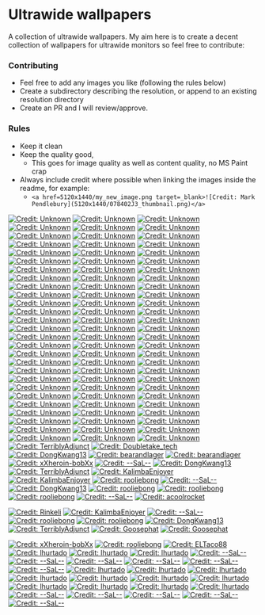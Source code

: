 # Ultrawide wallpapers

A collection of ultrawide wallpapers. My aim here is to create a decent collection of wallpapers for ultrawide monitors so feel free to contribute: 

### Contributing
- Feel free to add any images you like (following the rules below) 
- Create a subdirectory describing the resolution, or append to an existing resolution directory
- Create an PR and I will review/approve.


### Rules
- Keep it clean
- Keep the quality good, 
  - This goes for image quality as well as content quality, no MS Paint crap
- Always include credit where possible when linking the images inside the readme, for example: 
  - ```<a href=5120x1440/my_new_image.png target=_blank>![Credit: Mark Pendlebury](5120x1440/078402J3_thumbnail.png)</a>```


<a href=5120x1440/078402J3.png target=_blank>![Credit: Unknown](5120x1440/078402J3_thumbnail.png)</a>
<a href=5120x1440/0VUYbp1O.png target=_blank>![Credit: Unknown](5120x1440/0VUYbp1O_thumbnail.png)</a>
<a href=5120x1440/1eMkfcC.png target=_blank>![Credit: Unknown](5120x1440/1eMkfcC_thumbnail.png)</a>
<a href=5120x1440/1qTPzJPA.png target=_blank>![Credit: Unknown](5120x1440/1qTPzJPA_thumbnail.png)</a>
<a href=5120x1440/1S27HDlI.png target=_blank>![Credit: Unknown](5120x1440/1S27HDlI_thumbnail.png)</a>
<a href=5120x1440/227JzWlT.png target=_blank>![Credit: Unknown](5120x1440/227JzWlT_thumbnail.png)</a>
<a href=5120x1440/2YBMMEXw.png target=_blank>![Credit: Unknown](5120x1440/2YBMMEXw_thumbnail.png)</a>
<a href=5120x1440/45dEJKan.png target=_blank>![Credit: Unknown](5120x1440/45dEJKan_thumbnail.png)</a>
<a href=5120x1440/5ALvAQ3A.png target=_blank>![Credit: Unknown](5120x1440/5ALvAQ3A_thumbnail.png)</a>
<a href=5120x1440/6GMqcVqw.png target=_blank>![Credit: Unknown](5120x1440/6GMqcVqw_thumbnail.png)</a>
<a href=5120x1440/6v-Z886d.png target=_blank>![Credit: Unknown](5120x1440/6v-Z886d_thumbnail.png)</a>
<a href=5120x1440/8hnWsLYA.png target=_blank>![Credit: Unknown](5120x1440/8hnWsLYA_thumbnail.png)</a>
<a href=5120x1440/8of4Wc3t.png target=_blank>![Credit: Unknown](5120x1440/8of4Wc3t_thumbnail.png)</a>
<a href=5120x1440/AlL1aShi.png target=_blank>![Credit: Unknown](5120x1440/AlL1aShi_thumbnail.png)</a>
<a href=5120x1440/BHEwJ9HQ.png target=_blank>![Credit: Unknown](5120x1440/BHEwJ9HQ_thumbnail.png)</a>
<a href=5120x1440/Bix57su7.png target=_blank>![Credit: Unknown](5120x1440/Bix57su7_thumbnail.png)</a>
<a href=5120x1440/bvLl9hHA.png target=_blank>![Credit: Unknown](5120x1440/bvLl9hHA_thumbnail.png)</a>
<a href=5120x1440/CGElDb22.png target=_blank>![Credit: Unknown](5120x1440/CGElDb22_thumbnail.png)</a>
<a href=5120x1440/cNCbHoVQ.png target=_blank>![Credit: Unknown](5120x1440/cNCbHoVQ_thumbnail.png)</a>
<a href=5120x1440/dsW4Cigw.png target=_blank>![Credit: Unknown](5120x1440/dsW4Cigw_thumbnail.png)</a>
<a href=5120x1440/dUy334Rh.png target=_blank>![Credit: Unknown](5120x1440/dUy334Rh_thumbnail.png)</a>
<a href=5120x1440/DYZzjgPQ.png target=_blank>![Credit: Unknown](5120x1440/DYZzjgPQ_thumbnail.png)</a>
<a href=5120x1440/e6GEtFha.png target=_blank>![Credit: Unknown](5120x1440/e6GEtFha_thumbnail.png)</a>
<a href=5120x1440/faidYxFh.png target=_blank>![Credit: Unknown](5120x1440/faidYxFh_thumbnail.png)</a>
<a href=5120x1440/FUe9brbA.png target=_blank>![Credit: Unknown](5120x1440/FUe9brbA_thumbnail.png)</a>
<a href=5120x1440/gLykC936.png target=_blank>![Credit: Unknown](5120x1440/gLykC936_thumbnail.png)</a>
<a href=5120x1440/GO2yS05A.jpeg target=_blank>![Credit: Unknown](5120x1440/GO2yS05A_thumbnail.jpeg)</a>
<a href=5120x1440/i4txDwpQ.png target=_blank>![Credit: Unknown](5120x1440/i4txDwpQ_thumbnail.png)</a>
<a href=5120x1440/ifDnUsyw.png target=_blank>![Credit: Unknown](5120x1440/ifDnUsyw_thumbnail.png)</a>
<a href=5120x1440/ItLyfSXY.png target=_blank>![Credit: Unknown](5120x1440/ItLyfSXY_thumbnail.png)</a>
<a href=5120x1440/Iv1XBMaw.png target=_blank>![Credit: Unknown](5120x1440/Iv1XBMaw_thumbnail.png)</a>
<a href=5120x1440/iVW0zHWg.png target=_blank>![Credit: Unknown](5120x1440/iVW0zHWg_thumbnail.png)</a>
<a href=5120x1440/jNxtsNxg.png target=_blank>![Credit: Unknown](5120x1440/jNxtsNxg_thumbnail.png)</a>
<a href=5120x1440/JTY9V7Gi.png target=_blank>![Credit: Unknown](5120x1440/JTY9V7Gi_thumbnail.png)</a>
<a href=5120x1440/KlVPpHZ4.png target=_blank>![Credit: Unknown](5120x1440/KlVPpHZ4_thumbnail.png)</a>
<a href=5120x1440/lKwpHNHw.png target=_blank>![Credit: Unknown](5120x1440/lKwpHNHw_thumbnail.png)</a>
<a href=5120x1440/LsatIjEr.png target=_blank>![Credit: Unknown](5120x1440/LsatIjEr_thumbnail.png)</a>
<a href=5120x1440/LsRf8aF.png target=_blank>![Credit: Unknown](5120x1440/LsRf8aF_thumbnail.png)</a>
<a href=5120x1440/lUU4I4Rc.png target=_blank>![Credit: Unknown](5120x1440/lUU4I4Rc_thumbnail.png)</a>
<a href=5120x1440/MGuTG8FM.png target=_blank>![Credit: Unknown](5120x1440/MGuTG8FM_thumbnail.png)</a>
<a href=5120x1440/MpxAYSRw.png target=_blank>![Credit: Unknown](5120x1440/MpxAYSRw_thumbnail.png)</a>
<a href=5120x1440/Nb09XA0u.png target=_blank>![Credit: Unknown](5120x1440/Nb09XA0u_thumbnail.png)</a>
<a href=5120x1440/nKFL-VPi.png target=_blank>![Credit: Unknown](5120x1440/nKFL-VPi_thumbnail.png)</a>
<a href=5120x1440/NM1r-7Ql.png target=_blank>![Credit: Unknown](5120x1440/NM1r-7Ql_thumbnail.png)</a>
<a href=5120x1440/nopAVd9k.png target=_blank>![Credit: Unknown](5120x1440/nopAVd9k_thumbnail.png)</a>
<a href=5120x1440/NZsPazHQ.png target=_blank>![Credit: Unknown](5120x1440/NZsPazHQ_thumbnail.png)</a>
<a href=5120x1440/oqoFMtiA.png target=_blank>![Credit: Unknown](5120x1440/oqoFMtiA_thumbnail.png)</a>
<a href=5120x1440/Orgva4cQ.png target=_blank>![Credit: Unknown](5120x1440/Orgva4cQ_thumbnail.png)</a>
<a href=5120x1440/Pn39gfnw.png target=_blank>![Credit: Unknown](5120x1440/Pn39gfnw_thumbnail.png)</a>
<a href=5120x1440/rbaOz2Xi.png target=_blank>![Credit: Unknown](5120x1440/rbaOz2Xi_thumbnail.png)</a>
<a href=5120x1440/RJ0EKJWg.png target=_blank>![Credit: Unknown](5120x1440/RJ0EKJWg_thumbnail.png)</a>
<a href=5120x1440/s092Ziuw.png target=_blank>![Credit: Unknown](5120x1440/s092Ziuw_thumbnail.png)</a>
<a href=5120x1440/s3EcIJp9.png target=_blank>![Credit: Unknown](5120x1440/s3EcIJp9_thumbnail.png)</a>
<a href=5120x1440/SwEMb5MQ.png target=_blank>![Credit: Unknown](5120x1440/SwEMb5MQ_thumbnail.png)</a>
<a href=5120x1440/tg9G4xWL.png target=_blank>![Credit: Unknown](5120x1440/tg9G4xWL_thumbnail.png)</a>
<a href=5120x1440/ujdcGpYw.png target=_blank>![Credit: Unknown](5120x1440/ujdcGpYw_thumbnail.png)</a>
<a href=5120x1440/Ur4Kznc3.png target=_blank>![Credit: Unknown](5120x1440/Ur4Kznc3_thumbnail.png)</a>
<a href=5120x1440/UWAI9ocv.png target=_blank>![Credit: Unknown](5120x1440/UWAI9ocv_thumbnail.png)</a>
<a href=5120x1440/VBYW2z0w.png target=_blank>![Credit: Unknown](5120x1440/VBYW2z0w_thumbnail.png)</a>
<a href=5120x1440/Vl6WFFTg.png target=_blank>![Credit: Unknown](5120x1440/Vl6WFFTg_thumbnail.png)</a>
<a href=5120x1440/vtu0Q7Sg.png target=_blank>![Credit: Unknown](5120x1440/vtu0Q7Sg_thumbnail.png)</a>
<a href=5120x1440/wdEW0zwK.png target=_blank>![Credit: Unknown](5120x1440/wdEW0zwK_thumbnail.png)</a>
<a href=5120x1440/WKDVhCME.png target=_blank>![Credit: Unknown](5120x1440/WKDVhCME_thumbnail.png)</a>
<a href=5120x1440/WKnx-Yn1.png target=_blank>![Credit: Unknown](5120x1440/WKnx-Yn1_thumbnail.png)</a>
<a href=5120x1440/WQJruTtU.png target=_blank>![Credit: Unknown](5120x1440/WQJruTtU_thumbnail.png)</a>
<a href=5120x1440/WX8CISSw.png target=_blank>![Credit: Unknown](5120x1440/WX8CISSw_thumbnail.png)</a>
<a href=5120x1440/x1MppboA.png target=_blank>![Credit: Unknown](5120x1440/x1MppboA_thumbnail.png)</a>
<a href=5120x1440/xavbDnaQ.png target=_blank>![Credit: Unknown](5120x1440/xavbDnaQ_thumbnail.png)</a>
<a href=5120x1440/xcxFe6Wg.png target=_blank>![Credit: Unknown](5120x1440/xcxFe6Wg_thumbnail.png)</a>
<a href=5120x1440/XMX1zHDw.png target=_blank>![Credit: Unknown](5120x1440/XMX1zHDw_thumbnail.png)</a>
<a href=5120x1440/xuFi3xpA.png target=_blank>![Credit: Unknown](5120x1440/xuFi3xpA_thumbnail.png)</a>
<a href=5120x1440/XVEFkamy.png target=_blank>![Credit: Unknown](5120x1440/XVEFkamy_thumbnail.png)</a>
<a href=5120x1440/y_F3Ux3w.png target=_blank>![Credit: Unknown](5120x1440/y_F3Ux3w_thumbnail.png)</a>
<a href=5120x1440/YNg_Rvw6.png target=_blank>![Credit: Unknown](5120x1440/YNg_Rvw6_thumbnail.png)</a>
<a href=5120x1440/Z5hj_CoA.png target=_blank>![Credit: Unknown](5120x1440/Z5hj_CoA_thumbnail.png)</a>
<a href=5120x1440/Za6QjGJw.png target=_blank>![Credit: Unknown](5120x1440/Za6QjGJw_thumbnail.png)</a>
<a href=5120x1440/zKRckPIA.png target=_blank>![Credit: Unknown](5120x1440/zKRckPIA_thumbnail.png)</a>
<a href=5120x1440/ZOi9wj3Z.png target=_blank>![Credit: Unknown](5120x1440/ZOi9wj3Z_thumbnail.png)</a>
<a href=5120x1440/zSGRPVMk.png target=_blank>![Credit: Unknown](5120x1440/zSGRPVMk_thumbnail.png)</a>
<a href=5120x1440/ZTZm28Uw.png target=_blank>![Credit: Unknown](5120x1440/ZTZm28Uw_thumbnail.png)</a>
<a href=5120x1440/XyrcdZobNE.jpg target=_blank>![Credit: Unknown](5120x1440/XyrcdZobNE_thumbnail.jpg)</a>
<a href=3440x1440/Batman[3440x1440].png target=_blank>![Credit: TerriblyAdjunct](3440x1440/Batman[3440x1440]_thumbnail.png)</a>
<a href=3440x1440/Notminejustreposting-Masterpiece[3440x1440].png target=_blank>![Credit: Doubletake_tech](3440x1440/Notminejustreposting-Masterpiece[3440x1440]_thumbnail.png)</a>
<a href=3440x1440/InfluencerandGreatWhiteSelfie[3440x1440].png target=_blank>![Credit: DongKwang13](3440x1440/InfluencerandGreatWhiteSelfie[3440x1440]_thumbnail.png)</a>
<a href=5120x1440/PlanetStrikes[5120x1440].jpeg target=_blank>![Credit: bearandlager](5120x1440/PlanetStrikes[5120x1440]_thumbnail.jpeg)</a>
<a href=5120x1440/USS.DefiantSchematic[5120x1440].png target=_blank>![Credit: bearandlager](5120x1440/USS.DefiantSchematic[5120x1440]_thumbnail.png)</a>
<a href=3440x1440/ColorWave[3440x1440].png target=_blank>![Credit: xXheroin-bobXx](3440x1440/ColorWave[3440x1440]_thumbnail.png)</a>
<a href=5160x2160/SunflowerGirl[5160x2160].png target=_blank>![Credit: --SaL--](5160x2160/SunflowerGirl[5160x2160]_thumbnail.png)</a>
<a href=5160x2160/ConceptArtbyIgnacioBazanLazcano[5160x2160].png target=_blank>![Credit: DongKwang13](5160x2160/ConceptArtbyIgnacioBazanLazcano[5160x2160]_thumbnail.png)</a>
<a href=3440x1440/LocalHost[3440x1440].png target=_blank>![Credit: TerriblyAdjunct](3440x1440/LocalHost[3440x1440]_thumbnail.png)</a>
<a href=3440x1440/Mt.FujiUltramarineLeftMonitorV.[3440x1440].png target=_blank>![Credit: KalimbaEnjoyer](3440x1440/Mt.FujiUltramarineLeftMonitorV.[3440x1440]_thumbnail.png)</a>
<a href=3440x1440/YokoyamaTaikan,Mt.FujiUltramarine[3440x1440].png target=_blank>![Credit: KalimbaEnjoyer](3440x1440/YokoyamaTaikan,Mt.FujiUltramarine[3440x1440]_thumbnail.png)</a>
<a href=8192x3430/MountainRange[8192x3430].jpeg target=_blank>![Credit: rooliebong](8192x3430/MountainRange[8192x3430]_thumbnail.jpeg)</a>
<a href=3440x1440/Dr.Strangelove[3440x1440].png target=_blank>![Credit: --SaL--](3440x1440/Dr.Strangelove[3440x1440]_thumbnail.png)</a>
<a href=3440x1440/Surfer[3440x1440].png target=_blank>![Credit: DongKwang13](3440x1440/Surfer[3440x1440]_thumbnail.png)</a>
<a href=5160x2160/Nepal[5160x2160].png target=_blank>![Credit: rooliebong](5160x2160/Nepal[5160x2160]_thumbnail.png)</a>
<a href=5160x2160/Streetlamp[5160x2160].png target=_blank>![Credit: rooliebong](5160x2160/Streetlamp[5160x2160]_thumbnail.png)</a>
<a href=1560x2160/EscapingCriticism1874[51560x2160].jpeg target=_blank>![Credit: rooliebong](1560x2160/EscapingCriticism1874[51560x2160]_thumbnail.jpeg)</a>
<a href=3440x1440/Premonition[3440x1440].png target=_blank>![Credit: --SaL--](3440x1440/Premonition[3440x1440]_thumbnail.png)</a>
<a href=5120x2160/ChicagoDowntownFromPromontoryPoint[5120x2160].png target=_blank>![Credit: acoolrocket](5120x2160/ChicagoDowntownFromPromontoryPoint[5120x2160]_thumbnail.png)</a>

<a href=3440x1440/JoelandEllie[3440x1440].jpeg target=_blank>![Credit: Rinkeli](3440x1440/JoelandEllie[3440x1440]_thumbnail.jpeg)</a>
<a href=2560x1080/AutumnLeaves,YokoyamaTaikan(2560x1080).png target=_blank>![Credit: KalimbaEnjoyer](2560x1080/AutumnLeaves,YokoyamaTaikan(2560x1080)_thumbnail.png)</a>
<a href=3440x1440/JeffWayne:WarOfTheWorlds[3440x1440].png target=_blank>![Credit: --SaL--](3440x1440/JeffWayne:WarOfTheWorlds[3440x1440]_thumbnail.png)</a>
<a href=3440x1440/CafeLights[3440x1440].png target=_blank>![Credit: rooliebong](3440x1440/CafeLights[3440x1440]_thumbnail.png)</a>
<a href=3440x1440/Planet[3440x1440].png target=_blank>![Credit: rooliebong](3440x1440/Planet[3440x1440]_thumbnail.png)</a>
<a href=3440x1440/Spaceman[3440x1440].png target=_blank>![Credit: DongKwang13](3440x1440/Spaceman[3440x1440]_thumbnail.png)</a>
<a href=3440x1440/DJ[3440x1440].jpeg target=_blank>![Credit: TerriblyAdjunct](3440x1440/DJ[3440x1440]_thumbnail.jpeg)</a>
<a href=7680x2160/Sci-FiArtbyRuiHuang[7680x2160].jpeg target=_blank>![Credit: Goosephat](7680x2160/Sci-FiArtbyRuiHuang[7680x2160]_thumbnail.jpeg)</a>
<a href=3440x1440/Sci-FiArtbyRuiHuang[3440x1440].png target=_blank>![Credit: Goosephat](3440x1440/Sci-FiArtbyRuiHuang[3440x1440]_thumbnail.png)</a>

<a href=3440x1440/FlowerPower[3440x1440].png target=_blank>![Credit: xXheroin-bobXx](3440x1440/FlowerPower[3440x1440]_thumbnail.png)</a>
<a href=3440x1440/SomewhereinSaudiArabia[3440x1440].jpeg target=_blank>![Credit: rooliebong](3440x1440/SomewhereinSaudiArabia[3440x1440]_thumbnail.jpeg)</a>
<a href=3440x1440/ForrestandLake[3440x1440].png target=_blank>![Credit: ELTaco88](3440x1440/ForrestandLake[3440x1440]_thumbnail.png)</a>
<a href=3440x1440/3k7skkd335rc1.png target=_blank>![Credit: lhurtado](3440x1440/3k7skkd335rc1_thumbnail.png)</a>
<a href=3440x1440/pp8gfpd335rc1.png target=_blank>![Credit: lhurtado](3440x1440/pp8gfpd335rc1_thumbnail.png)</a>
<a href=3440x1440/2tu3god335rc1.png target=_blank>![Credit: lhurtado](3440x1440/2tu3god335rc1_thumbnail.png)</a>
<a href=3440x1440/batjq06qm0rc1.jpg target=_blank>![Credit: --SaL--](3440x1440/batjq06qm0rc1_thumbnail.jpg)</a>
<a href=3440x1440/06olealqm0rc1.jpg target=_blank>![Credit: --SaL--](3440x1440/06olealqm0rc1_thumbnail.jpg)</a>
<a href=3440x1440/i6pedzvqm0rc1.jpg target=_blank>![Credit: --SaL--](3440x1440/i6pedzvqm0rc1_thumbnail.jpg)</a>
<a href=3440x1440/nmk1nu5rm0rc1.jpg target=_blank>![Credit: --SaL--](3440x1440/nmk1nu5rm0rc1_thumbnail.jpg)</a>
<a href=3440x1440/f877imdrm0rc1.jpg target=_blank>![Credit: --SaL--](3440x1440/f877imdrm0rc1_thumbnail.jpg)</a>
<a href=3440x1440/jefc5yorm0rc1.jpg target=_blank>![Credit: --SaL--](3440x1440/jefc5yorm0rc1_thumbnail.jpg)</a>
<a href=3440x1440/0wrnd9rr4crc1.png target=_blank>![Credit: lhurtado](3440x1440/0wrnd9rr4crc1_thumbnail.png)</a>
<a href=3440x1440/bzf8larr4crc1.png target=_blank>![Credit: lhurtado](3440x1440/bzf8larr4crc1_thumbnail.png)</a>
<a href=3440x1440/qyte7arr4crc1.png target=_blank>![Credit: lhurtado](3440x1440/qyte7arr4crc1_thumbnail.png)</a>
<a href=3440x1440/crc7qbrr4crc1.png target=_blank>![Credit: lhurtado](3440x1440/crc7qbrr4crc1_thumbnail.png)</a>
<a href=3440x1440/pixtzbrr4crc1.png target=_blank>![Credit: lhurtado](3440x1440/pixtzbrr4crc1_thumbnail.png)</a>
<a href=3440x1440/p6z2kdrr4crc1.png target=_blank>![Credit: lhurtado](3440x1440/p6z2kdrr4crc1_thumbnail.png)</a>
<a href=3440x1440/fs9uhfrr4crc1.png target=_blank>![Credit: lhurtado](3440x1440/fs9uhfrr4crc1_thumbnail.png)</a>
<a href=3440x1440/dqd4rfrr4crc1.png target=_blank>![Credit: lhurtado](3440x1440/dqd4rfrr4crc1_thumbnail.png)</a>
<a href=3440x1440/f2fgxfrr4crc1.png target=_blank>![Credit: lhurtado](3440x1440/f2fgxfrr4crc1_thumbnail.png)</a>
<a href=3440x1440/u7udpirr4crc1.png target=_blank>![Credit: lhurtado](3440x1440/u7udpirr4crc1_thumbnail.png)</a>
<a href=3440x1440/25dhohrr4crc1.png target=_blank>![Credit: lhurtado](3440x1440/25dhohrr4crc1_thumbnail.png)</a>
<a href=3440x1440/0hdv25xrm0rc1.jpg target=_blank>![Credit: --SaL--](3440x1440/0hdv25xrm0rc1_thumbnail.jpg)</a>
<a href=3440x1440/l3gg195sm0rc1.jpg target=_blank>![Credit: --SaL--](3440x1440/l3gg195sm0rc1_thumbnail.jpg)</a>
<a href=3440x1440/2dkcflbsm0rc1.jpg target=_blank>![Credit: --SaL--](3440x1440/2dkcflbsm0rc1_thumbnail.jpg)</a>
<a href=3440x1440/dwbit0jsm0rc1.jpg target=_blank>![Credit: --SaL--](3440x1440/dwbit0jsm0rc1_thumbnail.jpg)</a>
<a href=3440x1440/kufzxposm0rc1.jpg target=_blank>![Credit: --SaL--](3440x1440/kufzxposm0rc1_thumbnail.jpg)</a>